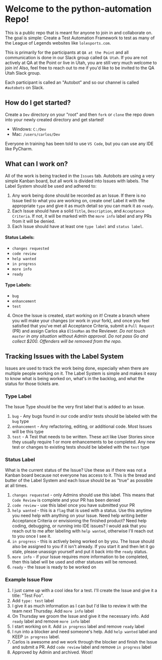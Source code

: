 # Welcome to the python-automation Repo!
This is a public repo that is meant for anyone to join in and collaborate on. The goal is simple: Create a Test Automation Framework to test as many of the League of Legends websites like `lolesports.com`.

This is primarily for the participants at `QA at the Point` and all communication is done in our Slack group called `QA Utah`. If you are not actively at QA at the Point or live in Utah, you are still very much welcome to join in! Also, feel free to reach out to me if you'd like to be invited to the QA Utah Slack group.

Each participant is called an "Autobot" and so our channel is called `#autobots` on Slack.


## How do I get started?
Create a `Dev` directory on your "root" and then `fork` or `clone` the repo down into your newly created directory and get started!

- Windows: `C:/Dev`
- Mac: `/users/carlos/Dev`
    
Everyone in training has been told to use `VS Code`, but you can use any IDE like PyCharm.


## What can I work on?
All of the work is being tracked in the `Issues` tab. Autobots are using a very simple Kanban board, but all work is divided into Issues with labels. The Label System should be used and adhered to:

1. Any work being done should be recorded as an Issue. If there is no Issue tied to what you are working on, create one! Label it with the appropriate `type` and give it as much detail so you can mark it as `ready`.
2. Each Issue should have a solid `Title`, `Description`, and `Acceptance Criteria`. If not, it will be marked with the `more info` label and any PRs from it will be denied.
3. Each Issue should have at least one `type label` and `status label`.

#### Status Labels:
- `changes requested`
- `code review`
- `help wanted`
- `in progress`
- `more info`
- `ready`
    
#### Type Labels:
- `bug`
- `enhancement`
- `test`
    
4. Once the Issue is created, start working on it! Create a branch where you will make your changes (or work in your fork), and once you feel satisfied that you've met all Acceptance Criteria, submit a `Pull Request` (PR) and assign Carlos aka `ElSnoMan` as the Reviewer.
*Do not touch `master` in any situation without Admin approval. Do not pass Go and collect $200. Offenders will be removed from the repo.*


## Tracking Issues with the Label System
Issues are used to track the work being done, especially when there are multiple people working on it. The Label System is simple and makes it easy to know what is being worked on, what's in the backlog, and what the status for those tickets are.

### Type Label
The Issue Type should be the very first label that is added to an Issue.

1. `bug` - Any bugs found in our code and/or tests should be labeled with the `bug` type
2. `enhancement` - Any refactoring, editing, or additional code. Most Issues will be this type
3. `test` - A Test that needs to be written. These act like User Stories since they usually require 1 or more enhancements to be completed. Any new test or changes to existing tests should be labeled with the `test` type

### Status Label
What is the current status of the Issue? Use these as if there was not a Kanban board because not everyone has access to it. This is the bread and butter of the Label System and each Issue should be as "true" as possible at all times.

1. `changes requested` - only Admins should use this label. This means that `Code Review` is complete and your PR has been denied
2. `code review` - use this label once you have submitted your PR
3. `help wanted` - this is a `flag` that is used with a status. Use this anytime you need help with anything on your Issue. Need help writing better Acceptance Criteria or envisioning the finished product? Need help coding, debugging, or running into IDE issues? I would ask that you reach out to me after labeling with `help wanted`, otherwise I'll reach out to you once I see it.
4. `in progress` - this is actively being worked on by you. The Issue should also be assigned to you if it isn't already. If you start it and then let it go stale, please unassign yourself and put it back into the `ready` status.
5. `more info` - if your Issue requires more information to be completed, then this label will be used and other statuses will be removed.
6. `ready` - the Issue is ready to be worked on

### Example Issue Flow
1. I just came up with a cool idea for a test. I'll create the Issue and give it a title: "Test Foo".
2. Add `type: test` label
3. I give it as much information as I can but I'd like to review it with the team next Thursday. Add `more info` label
4. On Thursday we groom the Issue and give it the necessary info. Add `ready` label and remove `more info` label
5. I start working on it. Add `in progress` label and remove `ready` label
6. I run into a blocker and need someone's help. Add `help wanted` label and KEEP `in progress` label.
7. Carlos is awesome and we work through the blocker and finish the Issue and submit a PR. Add `code review` label and remove `in progress` label
8. Approved by Admin and archived. Woot!
